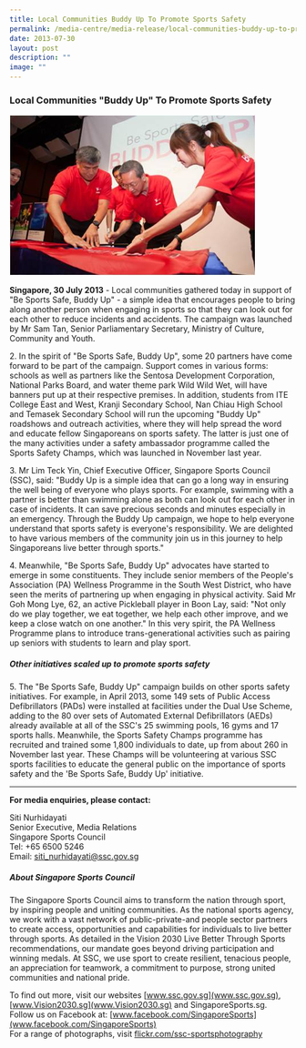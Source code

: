 ```yaml
---
title: Local Communities Buddy Up To Promote Sports Safety
permalink: /media-centre/media-release/local-communities-buddy-up-to-promote-sports-safety/
date: 2013-07-30
layout: post
description: ""
image: ""
---
```

### **Local Communities "Buddy Up" To Promote Sports Safety**

![](/images/Media%20Centre/Media%20Release/2013/July/buddyup.jpeg)

**Singapore, 30 July 2013** - Local communities gathered today in support of "Be Sports Safe, Buddy Up" - a simple idea that encourages people to bring along another person when engaging in sports so that they can look out for each other to reduce incidents and accidents. The campaign was launched by Mr Sam Tan, Senior Parliamentary Secretary, Ministry of Culture, Community and Youth.

2\. In the spirit of "Be Sports Safe, Buddy Up", some 20 partners have come forward to be part of the campaign. Support comes in various forms: schools as well as partners like the Sentosa Development Corporation, National Parks Board, and water theme park Wild Wild Wet, will have banners put up at their respective premises. In addition, students from ITE College East and West, Kranji Secondary School, Nan Chiau High School and Temasek Secondary School will run the upcoming "Buddy Up" roadshows and outreach activities, where they will help spread the word and educate fellow Singaporeans on sports safety. The latter is just one of the many activities under a safety ambassador programme called the Sports Safety Champs, which was launched in November last year.

3\. Mr Lim Teck Yin, Chief Executive Officer, Singapore Sports Council (SSC), said: "Buddy Up is a simple idea that can go a long way in ensuring the well being of everyone who plays sports. For example, swimming with a partner is better than swimming alone as both can look out for each other in case of incidents. It can save precious seconds and minutes especially in an emergency. Through the Buddy Up campaign, we hope to help everyone understand that sports safety is everyone's responsibility. We are delighted to have various members of the community join us in this journey to help Singaporeans live better through sports."

4\. Meanwhile, "Be Sports Safe, Buddy Up" advocates have started to emerge in some constituents. They include senior members of the People's Association (PA) Wellness Programme in the South West District, who have seen the merits of partnering up when engaging in physical activity. Said Mr Goh Mong Lye, 62, an active Pickleball player in Boon Lay, said: "Not only do we play together, we eat together, we help each other improve, and we keep a close watch on one another." In this very spirit, the PA Wellness Programme plans to introduce trans-generational activities such as pairing up seniors with students to learn and play sport.

##### **Other initiatives scaled up to promote sports safety**

5\. The "Be Sports Safe, Buddy Up" campaign builds on other sports safety initiatives. For example, in April 2013, some 149 sets of Public Access Defibrillators (PADs) were installed at facilities under the Dual Use Scheme, adding to the 80 over sets of Automated External Defibrillators (AEDs) already available at all of the SSC's 25 swimming pools, 16 gyms and 17 sports halls. Meanwhile, the Sports Safety Champs programme has recruited and trained some 1,800 individuals to date, up from about 260 in November last year. These Champs will be volunteering at various SSC sports facilities to educate the general public on the importance of sports safety and the 'Be Sports Safe, Buddy Up' initiative.

---

**For media enquiries, please contact:**

Siti Nurhidayati
<br>Senior Executive, Media Relations
<br>Singapore Sports Council
<br>Tel: +65 6500 5246
<br>Email: [siti_nurhidayati@ssc.gov.sg](mailto:siti_nurhidayati@ssc.gov.sg)

##### **About Singapore Sports Council**
The Singapore Sports Council aims to transform the nation through sport, by inspiring people and uniting communities. As the national sports agency, we work with a vast network of public-private-and people sector partners to create access, opportunities and capabilities for individuals to live better through sports. As detailed in the Vision 2030 Live Better Through Sports recommendations, our mandate goes beyond driving participation and winning medals. At SSC, we use sport to create resilient, tenacious people, an appreciation for teamwork, a commitment to purpose, strong united communities and national pride.

To find out more, visit our websites [www.ssc.gov.sg](www.ssc.gov.sg), [www.Vision2030.sg](www.Vision2030.sg) and SingaporeSports.sg.<br>
Follow us on Facebook at: [www.facebook.com/SingaporeSports](www.facebook.com/SingaporeSports)<br>
For a range of photographs, visit [flickr.com/ssc-sportsphotography](flickr.com/ssc-sportsphotography)